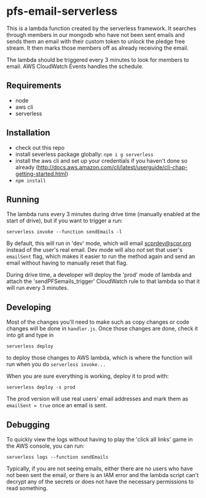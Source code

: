 # pfs-email-serverless
This is a lambda function created by the serverless framework.  It searches through members in our mongodb who have not been sent emails and sends them an email with their custom token to unlock the pledge free stream.  It then marks those members off as already receiving the email.

The lambda should be triggered every 3 minutes to look for members to email.  AWS CloudWatch Events handles the schedule.

## Requirements

* node
* aws cli
* serverless

## Installation

* check out this repo
* install severless package globally:
    `npm i g serverless`
* install the aws cli and set up your credentials if you haven't done so already (http://docs.aws.amazon.com/cli/latest/userguide/cli-chap-getting-started.html)
* `npm install`

## Running

The lambda runs every 3 minutes during drive time (manually enabled at the start of drive), but if you want to trigger a run:

`serverless invoke --function sendEmails -l`

By default, this will run in 'dev' mode, which will email scprdev@scpr.org instead of the user's real email. Dev mode will also *not* set that user's `emailSent` flag, which makes it easier to run the method again and send an email without having to manually reset that flag.

During drive time, a developer will deploy the 'prod' mode of lambda and attach the 'sendPFSemails_trigger' CloudWatch rule to that lambda so that it will run every 3 minutes.

## Developing

Most of the changes you'll need to make such as copy changes or code changes will be done in `handler.js`.  Once those changes are done, check it into git and type in

`serverless deploy`

to deploy those changes to AWS lambda, which is where the function will run when you do `serverless invoke...`

When you are sure everything is working, deploy it to prod with:

`serverless deploy -s prod`

The prod version will use real users' email addresses and mark them as `emailSent = true` once an email is sent.

## Debugging

To quickly view the logs without having to play the 'click all links' game in the AWS console, you can run:

`serverless logs --function sendEmails`

Typically, if you are not seeing emails, either there are no users who have not been sent the email, or there is an IAM error and
the lambda script can't decrypt any of the secrets or does not have the necessary permissions to read something.